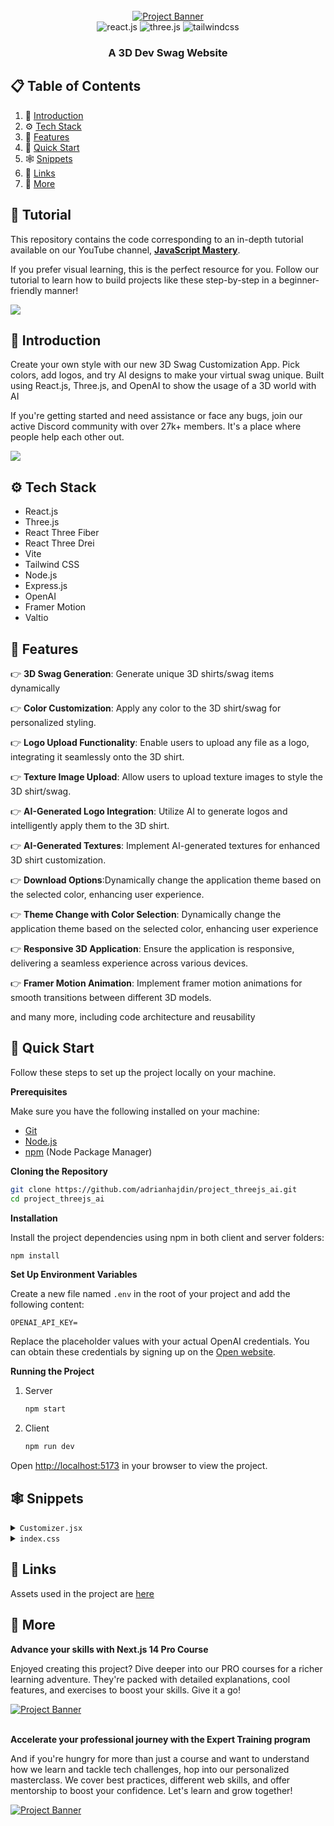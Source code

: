 <div align="center">
  <br />
    <a href="" target="_blank">
      <img src="https://github.com/adrianhajdin/project_threejs_ai/assets/151519281/a7ad05c5-28a5-423f-b6ac-c98f8a5c428a" alt="Project Banner">
    </a>
  <br />
 
  <div>
    <img src="https://img.shields.io/badge/-React_JS-black?style=for-the-badge&logoColor=white&logo=react&color=61DAFB" alt="react.js" />
    <img src="https://img.shields.io/badge/-Three_JS-black?style=for-the-badge&logoColor=white&logo=threedotjs&color=000000" alt="three.js" />
    <img src="https://img.shields.io/badge/-Tailwind_CSS-black?style=for-the-badge&logoColor=white&logo=tailwindcss&color=06B6D4" alt="tailwindcss" />
  </div>

  <h3 align="center">A 3D Dev Swag Website</h3>


</div>

## 📋 <a name="table">Table of Contents</a>

1. 🤖 [Introduction](#introduction)
2. ⚙️ [Tech Stack](#tech-stack)
3. 🔋 [Features](#features)
4. 🤸 [Quick Start](#quick-start)
5. 🕸️ [Snippets](#snippets)
6. 🔗 [Links](#links)
7. 🚀 [More](#more)

## 🚨 Tutorial

This repository contains the code corresponding to an in-depth tutorial available on our YouTube channel, <a href="https://www.youtube.com/@javascriptmastery/videos" target="_blank"><b>JavaScript Mastery</b></a>. 

If you prefer visual learning, this is the perfect resource for you. Follow our tutorial to learn how to build projects like these step-by-step in a beginner-friendly manner!

<a href="" target="_blank"><img src="https://github.com/sujatagunale/EasyRead/assets/151519281/1736fca5-a031-4854-8c09-bc110e3bc16d" /></a>

## <a name="introduction">🤖 Introduction</a>

Create your own style with our new 3D Swag Customization App. Pick colors, add logos, and try AI designs to make your virtual swag unique. Built using React.js, Three.js, and OpenAI to show the usage of a 3D world with AI

If you're getting started and need assistance or face any bugs, join our active Discord community with over 27k+ members. It's a place where people help each other out.

<a href="https://discord.com/invite/n6EdbFJ" target="_blank"><img src="https://github.com/sujatagunale/EasyRead/assets/151519281/618f4872-1e10-42da-8213-1d69e486d02e" /></a>

## <a name="tech-stack">⚙️ Tech Stack</a>

- React.js
- Three.js
- React Three Fiber
- React Three Drei
- Vite
- Tailwind CSS
- Node.js
- Express.js
- OpenAI
- Framer Motion
- Valtio

## <a name="features">🔋 Features</a>

👉 **3D Swag Generation**: Generate unique 3D shirts/swag items dynamically

👉 **Color Customization**: Apply any color to the 3D shirt/swag for personalized styling.

👉 **Logo Upload Functionality**: Enable users to upload any file as a logo, integrating it seamlessly onto the 3D shirt.

👉 **Texture Image Upload**: Allow users to upload texture images to style the 3D shirt/swag.

👉 **AI-Generated Logo Integration**: Utilize AI to generate logos and intelligently apply them to the 3D shirt.

👉 **AI-Generated Textures**: Implement AI-generated textures for enhanced 3D shirt customization.

👉 **Download Options**:Dynamically change the application theme based on the selected color, enhancing user experience.

👉 **Theme Change with Color Selection**: Dynamically change the application theme based on the selected color, enhancing user experience

👉 **Responsive 3D Application**: Ensure the application is responsive, delivering a seamless experience across various devices.

👉 **Framer Motion Animation**: Implement framer motion animations for smooth transitions between different 3D models.

and many more, including code architecture and reusability 

## <a name="quick-start">🤸 Quick Start</a>

Follow these steps to set up the project locally on your machine.

**Prerequisites**

Make sure you have the following installed on your machine:

- [Git](https://git-scm.com/)
- [Node.js](https://nodejs.org/en)
- [npm](https://www.npmjs.com/) (Node Package Manager)

**Cloning the Repository**

```bash
git clone https://github.com/adrianhajdin/project_threejs_ai.git
cd project_threejs_ai
```

**Installation**

Install the project dependencies using npm in both client and server folders:

```bash
npm install
```

**Set Up Environment Variables**

Create a new file named `.env` in the root of your project and add the following content:

```env
OPENAI_API_KEY=
```

Replace the placeholder values with your actual OpenAI credentials. You can obtain these credentials by signing up on the [Open website](https://openai.com/).

**Running the Project**

1. Server
   ```bash
   npm start
   ```
2. Client
   ```bash
   npm run dev
   ```

Open [http://localhost:5173](http://localhost:5173) in your browser to view the project.

## <a name="snippets">🕸️ Snippets</a>

<details>
<summary><code>Customizer.jsx</code></summary>

```javascript
<button className='download-btn' onClick={downloadCanvasToImage}>
  <img
    src={download}
    alt='download_image'
    className='w-3/5 h-3/5 object-contain'
  />
</button>
```
</details>

<details>
<summary><code>index.css</code></summary>

```css
@import url("https://fonts.googleapis.com/css2?family=Nunito+Sans:ital,wght@0,200;0,600;1,900&display=swap");
@import url("https://rsms.me/inter/inter.css");

@tailwind base;
@tailwind components;
@tailwind utilities;

html {
  font-family: "Inter", sans-serif;
}

@supports (font-variation-settings: normal) {
  html {
    font-family: "Inter var", sans-serif;
  }
}

.app {
  @apply relative w-full h-screen overflow-hidden;
}

.home {
  @apply w-fit xl:h-full flex xl:justify-between justify-start items-start flex-col xl:py-8 xl:px-36 sm:p-8 p-6 max-xl:gap-7 absolute z-10;
}

.home-content {
  @apply flex-1 xl:justify-center justify-start flex flex-col gap-10;
}

.head-text {
  @apply xl:text-[10rem] text-[6rem] xl:leading-[11rem] leading-[7rem] font-black text-black;
}

.download-btn {
  @apply w-14 h-14 flex justify-center items-center rounded-full glassmorphism cursor-pointer outline-none;
}

.editortabs-container {
  @apply glassmorphism w-16 border-[2px] rounded-lg flex flex-col justify-center items-center ml-1 py-4 gap-4;
}

.filtertabs-container {
  @apply absolute z-10 bottom-5 right-0 left-0 w-full flex justify-center items-center flex-wrap gap-4;
}

.aipicker-container {
  @apply absolute left-full ml-3 glassmorphism p-3 w-[195px] h-[220px] rounded-md flex flex-col gap-4;
}

.aipicker-textarea {
  @apply w-full bg-transparent text-sm border border-gray-300 p-2 outline-none flex-1;
}

.filepicker-container {
  @apply absolute left-full ml-3 glassmorphism p-3 w-[195px] h-[220px] flex flex-col rounded-md;
}

.filepicker-label {
  @apply border border-gray-300 py-1.5 px-2 rounded-md shadow-sm text-xs text-gray-700 focus:outline-none focus:ring-1 focus:ring-blue-500 focus:border-blue-500 cursor-pointer w-fit;
}

.tab-btn {
  @apply w-14 h-14 flex justify-center items-center cursor-pointer select-none;
}

.glassmorphism {
  background: rgba(255, 255, 255, 0.25);
  box-shadow: 0 2px 30px 0 rgba(31, 38, 135, 0.07);
  backdrop-filter: blur(4px);
  -webkit-backdrop-filter: blur(4px);
  border: 1px solid rgba(255, 255, 255, 0.18);
}

input[type="file"] {
  z-index: -1;
  position: absolute;
  opacity: 0;
}

.sketch-picker {
  width: 170px !important;
  background: rgba(255, 255, 255, 0.25) !important;
  box-shadow: 0 2px 30px 0 rgba(31, 38, 135, 0.07) !important;
  backdrop-filter: blur(4px) !important;
  -webkit-backdrop-filter: blur(4px) !important;
  border: 1px solid rgba(255, 255, 255, 0.18) !important;
  border-radius: 6px !important;
}

.sketch-picker > div:nth-child(3) {
  display: none !important;
}
```
</details>

## <a name="links">🔗 Links</a>

Assets used in the project are [here](https://drive.google.com/drive/folders/166wA5NsMV_5D8NN7ujDDbPXC1X65vf2I)

## <a name="more">🚀 More</a>

**Advance your skills with Next.js 14 Pro Course**

Enjoyed creating this project? Dive deeper into our PRO courses for a richer learning adventure. They're packed with detailed explanations, cool features, and exercises to boost your skills. Give it a go!

<a href="https://jsmastery.pro/next14" target="_blank">
<img src="https://github.com/sujatagunale/EasyRead/assets/151519281/557837ce-f612-4530-ab24-189e75133c71" alt="Project Banner">
</a>

<br />
<br />

**Accelerate your professional journey with the Expert Training program**

And if you're hungry for more than just a course and want to understand how we learn and tackle tech challenges, hop into our personalized masterclass. We cover best practices, different web skills, and offer mentorship to boost your confidence. Let's learn and grow together!

<a href="https://www.jsmastery.pro/masterclass" target="_blank">
<img src="https://github.com/sujatagunale/EasyRead/assets/151519281/fed352ad-f27b-400d-9b8f-c7fe628acb84" alt="Project Banner">
</a>

#
